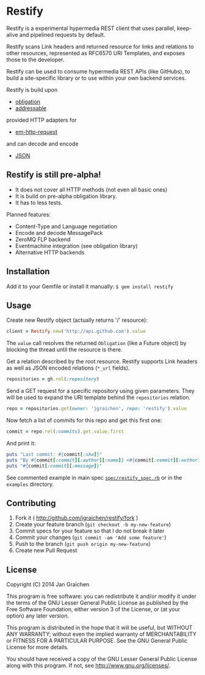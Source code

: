 # Restify

Restify is a experimental hypermedia REST client that uses parallel, keep-alive and pipelined requests by default.

Restify scans Link headers and returned resource for links and relations to other resources, represented as RFC6570 URI Templates, and exposes those to the developer.

Restify can be used to consume hypermedia REST APIs (like GitHubs), to build a site-specific library or to use within your own backend services.

Restify is build upon

* [obligation](https://github.com/jgraichen/obligation)
* [addressable](https://github.com/sporkmonger/addressable)

provided HTTP adapters for

* [em-http-request](https://github.com/igrigorik/em-http-request)

and can decode and encode

* [JSON](https://github.com/intridea/multi_json)

## Restify is still pre-alpha!

* It does not cover all HTTP methods (not even all basic ones)
* It is build on pre-alpha obligation library.
* It has to less tests.

Planned features:

* Content-Type and Language negotiation
* Encode and decode MessagePack
* ZeroMQ FLP backend
* Eventmachine integration (see obligation library)
* Alternative HTTP backends

## Installation

Add it to your Gemfile or install it manually: `$ gem install restify`

## Usage

Create new Restify object (actually returns '/' resource):

```ruby
client = Restify.new('http://api.github.com').value
```

The `value` call resolves the returned `Obligation` (like a Future object) by blocking the thread until the resource is there.

Get a relation described by the root resource. Restify supports Link headers as well as JSON encoded relations (`*_url` fields).

```ruby
repositories = gh.rel(:repository)
```

Send a GET request for a specific repository using given parameters. They will be used to expand the URI template behind the `repositories` relation.

```ruby
repo = repositories.get(owner: 'jgraichen', repo: 'restify').value
```

Now fetch a list of commits for this repo and get this first one:

```ruby
commit = repo.rel(:commits).get.value.first
```

And print it:

```ruby
puts "Last commit: #{commit[:sha]}"
puts "By #{commit[:commit][:author][:name]} <#{commit[:commit][:author][:email]}>"
puts "#{commit[:commit][:message]}"
```

See commented example in main spec [`spec/restify_spec.rb`](https://github.com/jgraichen/restify/blob/master/spec/restify_spec.rb#L100) or in the `examples` directory.

## Contributing

1. Fork it ( http://github.com/jgraichen/restify/fork )
2. Create your feature branch (`git checkout -b my-new-feature`)
3. Commit specs for your feature so that I do not break it later
4. Commit your changes (`git commit -am 'Add some feature'`)
5. Push to the branch (`git push origin my-new-feature`)
6. Create new Pull Request

## License

Copyright (C) 2014 Jan Graichen

This program is free software: you can redistribute it and/or modify it under the terms of the GNU Lesser General Public License as published by the Free Software Foundation, either version 3 of the License, or (at your option) any later version.

This program is distributed in the hope that it will be useful, but WITHOUT ANY WARRANTY; without even the implied warranty of MERCHANTABILITY or FITNESS FOR A PARTICULAR PURPOSE.  See the GNU General Public License for more details.

You should have received a copy of the GNU Lesser General Public License along with this program.  If not, see <http://www.gnu.org/licenses/>.
